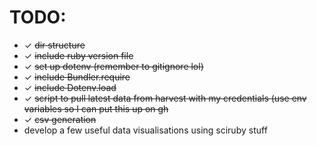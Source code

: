 # TODO:
- ✓ ~~dir structure~~
- ✓ ~~include ruby version file~~
- ✓ ~~set up dotenv (remember to gitignore lol)~~
- ✓ ~~include Bundler.require~~
- ✓ ~~include Dotenv.load~~
- ✓ ~~script to pull latest data from harvest with my credentials (use env variables so I can put this up on gh~~
- ✓ ~~csv generation~~
- develop a few useful data visualisations using sciruby stuff

